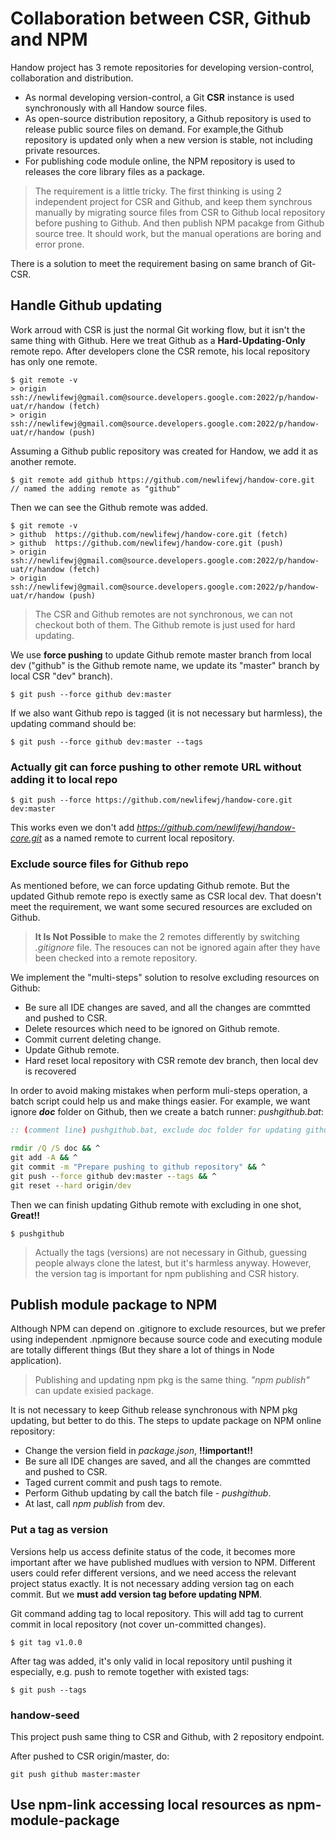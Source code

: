 # Collaboration between CSR, Github and NPM

Handow project has 3 remote repositories for developing version-control, collaboration and distribution.

+ As normal developing version-control, a Git **CSR** instance is used synchronously with all Handow source files.
+ As open-source distribution repository, a Github repository is used to release public source files on demand. For example,the Github repository is updated only when a new version is stable, not including private resources.
+ For publishing code module online, the NPM repository is used to releases the core library files as a package.

> The requirement is a little tricky. The first thinking is using 2 independent project for CSR and Github, and keep them synchrous manually by migrating source files from CSR to Github local repository before pushing to Github. And then publish NPM pacakge from Github source tree. It should work, but the manual operations are boring and error prone.

There is a solution to meet the requirement basing on same branch of Git-CSR.

## Handle Github updating

Work arroud with CSR is just the normal Git working flow, but it isn't the same thing with Github. Here we treat Github as a **Hard-Updating-Only** remote repo. After developers clone the CSR remote, his local repository has only one remote.

```
$ git remote -v
> origin  ssh://newlifewj@gmail.com@source.developers.google.com:2022/p/handow-uat/r/handow (fetch)
> origin  ssh://newlifewj@gmail.com@source.developers.google.com:2022/p/handow-uat/r/handow (push)
```

Assuming a Github public repository was created for Handow, we add it as another remote.

```
$ git remote add github https://github.com/newlifewj/handow-core.git    // named the adding remote as "github"
```

Then we can see the Github remote was added.

```
$ git remote -v
> github  https://github.com/newlifewj/handow-core.git (fetch)
> github  https://github.com/newlifewj/handow-core.git (push)
> origin  ssh://newlifewj@gmail.com@source.developers.google.com:2022/p/handow-uat/r/handow (fetch)
> origin  ssh://newlifewj@gmail.com@source.developers.google.com:2022/p/handow-uat/r/handow (push)
```

> The CSR and Github remotes are not synchronous, we can not checkout both of them. The Github remote is just used for hard updating.

We use **force pushing** to update Github remote master branch from local dev ("github" is the Github remote name, we update its "master" branch by local CSR "dev" branch).

```
$ git push --force github dev:master
```

If we also want Github repo is tagged (it is not necessary but harmless), the updating command should be:

```
$ git push --force github dev:master --tags
```

### Actually git can force pushing to other remote URL without adding it to local repo

```
$ git push --force https://github.com/newlifewj/handow-core.git dev:master
```

This works even we don't add _https://github.com/newlifewj/handow-core.git_ as a named remote to current local repository.

### Exclude source files for Github repo

As mentioned before, we can force updating Github remote. But the updated Github remote repo is exectly same as CSR local dev. That doesn't meet the requirement, we want some secured resources are excluded on Github.

> **It Is Not Possible** to make the 2 remotes differently by switching _.gitignore_ file. The resouces can not be ignored again after they have been checked into a remote repository.

We implement the "multi-steps" solution to resolve excluding resources on Github:

+ Be sure all IDE changes are saved, and all the changes are commtted and pushed to CSR.
+ Delete resources which need to be ignored on Github remote.
+ Commit current deleting change.
+ Update Github remote.
+ Hard reset local repository with CSR remote dev branch, then local dev is recovered

In order to avoid making mistakes when perform muli-steps operation, a batch script could help us and make things easier. For example, we want ignore _**doc**_ folder on Github, then we create a batch runner: _pushgithub.bat_:

```bat
:: (comment line) pushgithub.bat, exclude doc folder for updating github remote ('^' to break line)

rmdir /Q /S doc && ^
git add -A && ^
git commit -m "Prepare pushing to github repository" && ^
git push --force github dev:master --tags && ^
git reset --hard origin/dev
```

Then we can finish updating Github remote with excluding in one shot, **Great!!**

```
$ pushgithub
```

> Actually the tags (versions) are not necessary in Github, guessing people always clone the latest, but it's harmless anyway. However, the version tag is important for npm publishing and CSR history.

## Publish module package to NPM

Although NPM can depend on .gitignore to exclude resources, but we prefer using independent .npmignore because source code and executing module are totally different things (But they share a lot of things in Node application).

> Publishing and updating npm pkg is the same thing. _"npm publish"_ can update exisied package.

It is not necessary to keep Github release synchronous with NPM pkg updating, but better to do this. The steps to update package on NPM online repository:

+ Change the version field in _package.json_, **!!important!!**
+ Be sure all IDE changes are saved, and all the changes are commtted and pushed to CSR.
+ Taged current commit and push tags to remote.
+ Perform Github updating by call the batch file - _pushgithub_.
+ At last, call _npm publish_ from dev.

### Put a tag as version

Versions help us access definite status of the code, it becomes more important after we have published mudlues with version to NPM. Different users could refer different versions, and we need access the relevant project status exactly. It is not necessary adding version tag on each commit. But we **must add version tag before updating NPM**.

Git command adding tag to local repository. This will add tag to current commit in local repository (not cover un-committed changes). 

```
$ git tag v1.0.0
```

After tag was added, it's only valid in local repository until pushing it especially, e.g. push to remote together with existed tags:

```
$ git push --tags
```

### handow-seed

This project push same thing to CSR and Github, with 2 repository endpoint.

After pushed to CSR origin/master, do:

```
git push github master:master
```


## Use npm-link accessing local resources as npm-module-package